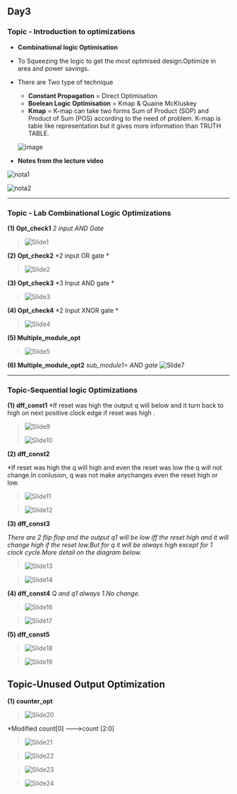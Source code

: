 ## Day3
### Topic - Introduction to optimizations 

* **Combinational logic Optimisation**  
* To Squeezing the logic to get the most optimised design.Optimize in area and power savings.
* There are Two type of technique 
  
  * **Constant Propagation** = Direct Optimisation 
  * **Boelean Logic Optimisation** = Kmap & Quaine McKluskey 
  * **Kmap** = K-map can take two forms Sum of Product (SOP) and Product of Sum (POS) according to the need of problem. K-map is table like representation but it gives                  more information than TRUTH TABLE. 
  
  ![image](https://user-images.githubusercontent.com/118953939/206657513-c8093880-d8bb-4a8a-88f4-458b2f891aee.png)
  
 * **Notes from the lecture video**

 ![nota1](https://user-images.githubusercontent.com/118953939/206659875-2f57c570-1e59-4199-b51d-30607b323d78.JPG)
  
 ![nota2](https://user-images.githubusercontent.com/118953939/206659884-945fb74a-9344-4323-b65c-01d1d316bda6.JPG)

------------------------------------------------------------------------------------------------------------------
### Topic - Lab Combinational Logic Optimizations 
**(1) Opt_check1**
*2 input AND Gate*
>![Slide1](https://user-images.githubusercontent.com/118953939/206689873-b8e86a1f-e66a-4c10-904a-a50ab3e9d769.PNG)

**(2) Opt_check2**
*2 input OR gate *
>![Slide2](https://user-images.githubusercontent.com/118953939/206689955-32c36f1f-8215-4708-8e4b-c1d7051748d5.PNG)


**(3) Opt_check3**
*3 Input AND gate *
>![Slide3](https://user-images.githubusercontent.com/118953939/206690007-a17ffa59-252f-4257-ba51-8eb385b0d286.PNG)


**(4) Opt_check4**
*2 Input XNOR gate *
>![Slide4](https://user-images.githubusercontent.com/118953939/206690056-148a4ab9-d103-4588-aeae-21fca31f72dd.PNG)

**(5) Multiple_module_opt**
>![Slide5](https://user-images.githubusercontent.com/118953939/206690095-f491284c-f166-47fd-b5f3-36b26137c951.PNG)


**(6) Multiple_module_opt2**
*sub_module1= AND gate*
![Slide7](https://user-images.githubusercontent.com/118953939/206690176-c9a91b7a-470a-44cd-860a-0e868a9313f0.PNG)


----------------------------------------------------------------------------------------------------------------------

### Topic-Sequential logic Optimizations 
**(1) dff_const1**
*If reset was high the output  q will below and it turn back to high on next positive clock edge  if reset was high . 
>![Slide9](https://user-images.githubusercontent.com/118953939/206690244-091b663e-df84-41a1-9370-8e94b9818a28.PNG)
>
>![Slide10](https://user-images.githubusercontent.com/118953939/206690269-a5bece2b-aacf-487c-adc1-4b3186157d23.PNG)

**(2) dff_const2**

*If reset  was high the q will high  and even the reset was low the q will not change.In conlusion, q was not make anychanges even the reset high or low.
>![Slide11](https://user-images.githubusercontent.com/118953939/206690312-275c4f63-d8b1-4ee9-8a24-375597a077a6.PNG)

>![Slide12](https://user-images.githubusercontent.com/118953939/206690337-c23f42d8-c99f-4d35-ac4e-4160e244cac8.PNG)

**(3) dff_const3**

*There are 2 flip flop and the output q1 will be low iff the reset high and it will change high if the reset low.But for q it will be always high except for 1 clock cycle.More detail on the diagram below.*

>![Slide13](https://user-images.githubusercontent.com/118953939/206690372-bb6be053-8b96-4fc9-b02a-972d1144b775.PNG)

>![Slide14](https://user-images.githubusercontent.com/118953939/206690390-0ad7490a-f646-4119-a261-c89c7569a44b.PNG)

**(4) dff_const4**
*Q and q1 always 1.No change.*
>![Slide16](https://user-images.githubusercontent.com/118953939/206690461-33493517-0871-4884-b0fa-cdfbb9c82717.PNG)

>![Slide17](https://user-images.githubusercontent.com/118953939/206690488-05203fbd-ebd7-40b2-9fae-00da4ae7f4c1.PNG)

**(5) dff_const5**
>![Slide18](https://user-images.githubusercontent.com/118953939/206690708-ccd514aa-3b1d-4635-9650-bafa10013800.PNG)

>![Slide19](https://user-images.githubusercontent.com/118953939/206690778-97266468-2031-492a-9ea8-31448921a71d.PNG)

## Topic-Unused Output Optimization
**(1) counter_opt**
>![Slide20](https://user-images.githubusercontent.com/118953939/206690918-cc3ca693-9820-48e0-99db-bf249d3aef41.PNG)

*Modified count[0] --->count [2:0]
>![Slide21](https://user-images.githubusercontent.com/118953939/206691124-b0f49c40-3c05-4513-a687-de992698f429.PNG)

>![Slide22](https://user-images.githubusercontent.com/118953939/206691179-ebe9a1c3-103d-40e1-8f31-3b99133080db.PNG)

>![Slide23](https://user-images.githubusercontent.com/118953939/206691206-f51ae6c0-b816-4425-9454-1638620e7326.PNG)

>![Slide24](https://user-images.githubusercontent.com/118953939/206691243-45d3d9d1-ad1f-4714-a4f6-cee85253c430.PNG)






